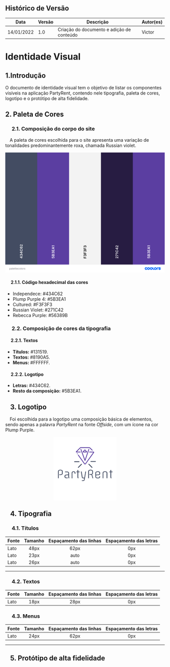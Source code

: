 ## Histórico de Versão

| Data       | Versão | Descrição                                                 | Autor(es)      |
| ---------- | ------ | --------------------------------------------------------- | ------------ |
| 14/01/2022 | 1.0    | Criação do documento e adição de conteúdo                 | Victor |

# Identidade Visual

## 1.Introdução

O documento de identidade visual tem o objetivo de listar os componentes visíveis na aplicação PartyRent, contendo nele tipografia, paleta de cores, logotipo e o protótipo de alta fidelidade.


## 2. Paleta de Cores


### &emsp; 2.1. Composição do corpo do site

 &emsp;A paleta de cores escolhida para o site apresenta uma variação de tonalidades predominantemente roxa, chamada Russian violet.

 [![Russian Violet](../modelagem/imagensmodel/palettecolors.png)](../modelagem/imagensmodel/palettecolors.png)
 

#### &emsp; 2.1.1. Código hexadecimal das cores
* Independece: #434C62
* Plump Purple 4: #5B3EA1
* Cultured: #F3F3F3
* Russian Violet: #271C42
* Rebecca Purple: #56389B


### &emsp; 2.2. Composição de cores da tipografia

#### &emsp; 2.2.1. Textos

 * **Títulos:** #131519.
 * **Textos:** #8190A5.
 * **Menus:** #FFFFFF.

#### &emsp; 2.2.2. Logotipo

 * **Letras:** #434C62.
 * **Resto da composição:** #5B3EA1.

## &ensp; 3. Logotipo

 &emsp;Foi escolhida para a logotipo uma composição básica de elementos, sendo apenas a palavra *PartyRent* na fonte *Offside*, com um ícone na cor Plump Purple.

 <center>
<img src="../../assets/logo.png" alt="logo" align="middle">
</center>

## &ensp; 4. Tipografia

### &emsp; 4.1. Títulos

 Fonte | Tamanho | Espaçamento das linhas | Espaçamento das letras
 :--- | :---: | :---: | :---:
 Lato | 48px | 62px | 0px 
 Lato | 23px | auto | 0px 
 Lato | 26px | auto | 0px 

 ---

### &emsp; 4.2. Textos

 Fonte | Tamanho | Espaçamento das linhas | Espaçamento das letras
 :--- | :---: | :---: | :---:
 Lato | 18px | 28px | 0px

### &emsp; 4.3. Menus

 Fonte | Tamanho | Espaçamento das linhas | Espaçamento das letras
 :--- | :---: | :---: | :---:
 Lato | 24px | 62px | 0px

 ---

## &ensp; 5. Protótipo de alta fidelidade